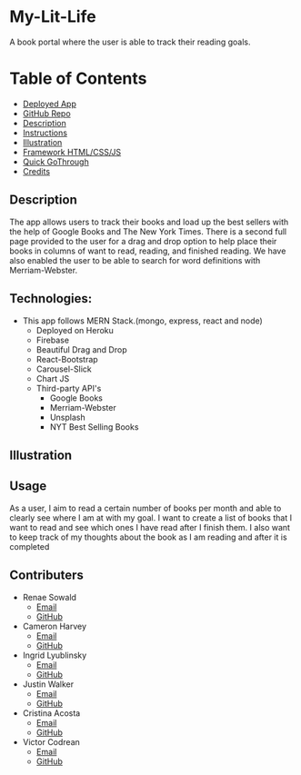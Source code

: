 # My-Lit-Life
A book portal where the user is able to track their reading goals. 
# Table of Contents
- [Deployed App](https://my-lit-life.herokuapp.com/)
- [GitHub Repo](https://github.com/rsowald/MyLitLife)
- [Description](#Description)
- [Instructions](#Technologies)
- [Illustration](#Illustration)
- [Framework HTML/CSS/JS](#Framework)
- [Quick GoThrough](#Gothrough)
- [Credits](#Credits)
## Description

The app allows users to track their books and load up the best sellers with the help of Google Books and The New York Times. There is a second full page provided to the user for a drag and drop option to help place their books in columns of want to read, reading, and finished reading. We have also enabled the user to be able to search for word definitions with Merriam-Webster.

## Technologies:

* This app follows MERN Stack.(mongo, express, react and node)
    * Deployed on Heroku
    * Firebase
    * Beautiful Drag and Drop
    * React-Bootstrap
    * Carousel-Slick
    * Chart JS 
    * Third-party API's
        * Google Books
        * Merriam-Webster
        * Unsplash
        * NYT Best Selling Books

## Illustration
## Usage

As a user, I aim to read a certain number of books per month and able to clearly see where I am at with my goal. I want to create a list of books that I want to read and see which ones I have read after I finish them. I also want to keep track of my thoughts about the book as I am reading and after it is completed
## Contributers

* Renae Sowald
  * [Email]()
  * [GitHub](https://github.com/rsowald)
* Cameron Harvey
  * [Email]()
  * [GitHub](https://github.com/charvey0)
* Ingrid Lyublinsky
  * [Email]()
  * [GitHub](https://github.com/ilyublinsky)
* Justin Walker
  * [Email]()
  * [GitHub](https://github.com/walkerj90)
* Cristina Acosta
    * [Email]()
    * [GitHub](https://github.com/CristinaAcosta)
* Victor Codrean
  * [Email](CodreanVictor@gmail.com)
  * [GitHub](https://github.com/VictorCodrean)